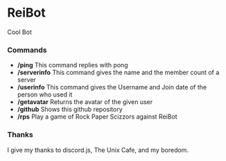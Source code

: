 # ReiBot

Cool Bot

### Commands

+ **/ping** This command replies with pong
+ **/serverinfo** This command gives the name and the member count of a server
+ **/userinfo** This command gives the Username and Join date of the person who used it
+ **/getavatar** Returns the avatar of the given user
+ **/github** Shows this github repository
+ **/rps** Play a game of Rock Paper Scizzors against ReiBot

### Thanks
I give my thanks to discord.js, The Unix Cafe, and my boredom.
